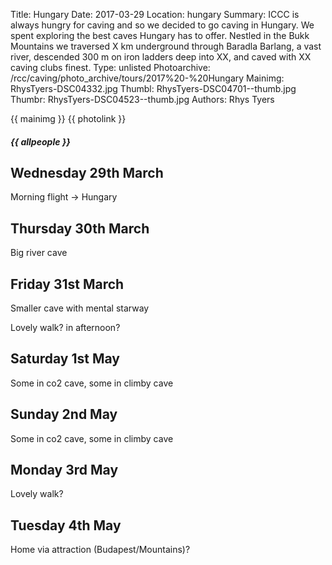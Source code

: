 Title: Hungary
Date: 2017-03-29
Location: hungary
Summary: ICCC is always hungry for caving and so we decided to go caving in Hungary. We spent exploring the best caves Hungary has to offer. Nestled in the Bukk Mountains we traversed X km underground through Baradla Barlang, a vast river, descended 300 m on iron ladders deep into XX, and caved with XX caving clubs finest. 
Type: unlisted
Photoarchive: /rcc/caving/photo_archive/tours/2017%20-%20Hungary
Mainimg: RhysTyers-DSC04332.jpg
Thumbl: RhysTyers-DSC04701--thumb.jpg
Thumbr: RhysTyers-DSC04523--thumb.jpg
Authors: Rhys Tyers 

{{ mainimg }}
{{ photolink }}

##### {{ allpeople }}

## Wednesday 29th March

Morning flight -> Hungary

## Thursday 30th March

Big river cave

## Friday 31st March

Smaller cave with mental starway

Lovely walk? in afternoon?

## Saturday 1st May

Some in co2 cave, some in climby cave


## Sunday 2nd May

Some in co2 cave, some in climby cave

## Monday 3rd May

Lovely walk?

## Tuesday 4th May

Home via attraction (Budapest/Mountains)?
